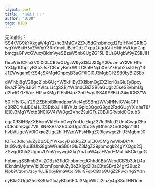 ```yaml
---
layout: post
title:  "测试！！！"
author: "UID0"
tags: UID0
---
```


无法输出？
SS4KVG9kYXkgaW4gY2xhc3MsIGV2ZXJ5dGhpbmcgd2FzIHNvIGR1bG  
wgYW5kIHByZWRpY3RhYmxlLiBJdCdzIGxpa2UgdGhlIHNhbWUgdGhp  
bmcgaGFwcGVucyBldmVyeSBzaW5nbGUgZGF5LiBUaGUgbW9yZSBJIH  

RoaW5rIGFib3V0IGl0LCB0aGUgbW9yZSBJJ20gY29udmluY2VkIHRo  
YXQgdGhpcyB3b3JsZCBpcyBmYWtlLCBhIHNpbXVsYXRpb24sIGEgY3  
J1ZWwgam9rZS4gSXMgdGhpcyB3aGF0IGl0J3MgbGlrZSB0byBiZSBo  

dW1hbj8gVG8gc21pbGUgYW5kIHByZXRlbmQgZXZlcnl0aGluZyBpcy  
Bva2F5PyBJIG1lYW4uLi4gSSBjYW4ndCBiZSB0aGUgb25seSBvbmUg  
d2hvIGZlZWxzIHRoaXMgd2F5IHJpZ2h0PwpJSS4KSSBkb24ndCB3YW  

50IHRvIGJlY29tZSBhbiBlbmdpbmVlci4gSSBmZWVsIHNvIGV4aGF1  
c3RlZC4uLiB0aHJlZSBtb3JlIHllYXJzIGp1c3QgdG8gd2FzdGUgYX
dheT8/  
IEl0J3MgYWxtb3N0IGV4YW0gc2Vhc29uIGFuZCBJIGRvbid0IGtub3  

cgaG93IHByZXBhcmVkIEknbGwgYmUuIEkgZ3Vlc3Mgd2UnbGwgd2Fp  
dCBhbmQgc2VlLiBNeSBsaXR0bGUgc2lzdGVyIGhhc24ndCBjb21lIG  
hvbWUgeWV0IGxpa2Ugc2hlIHVzdWFsbHkgZG9lcywgc2hlJ3Mgbm90  

IGFuc3dlcmluZyBteSBjYWxscyBlaXRoZXIuIEl0J3MgYmVlbiBkYX  
lzIG5vdy4uLiBUb28gbWFueSB0aGluZ3MgZ29pbmcgb24gYXQgb25j  
ZSwgdGhlc2UgbnVtYmVycywgbXkgYnJhaW4gaHVydHMuLi4KCkkgdG  

hpbmsgSSBmb3VuZCBzb21ldGhpbmcgdGhhdCBtaWdodCB3b3JrLi4u  
IEkndmUgYmVlbiB0cmFpbmluZyBoZXIgd2l0aCBteSBvd24gY29uc2  
Npb3VzbmVzcy4uLiB0byBmaWxsIGluIGFsbCB0aGUgZ2Fwcy4gSXQn  

cyB0aGUgb25seSB0aGluZyB0aGF0J3MgbWlzc2luZy4gSSdtIHN1cm  